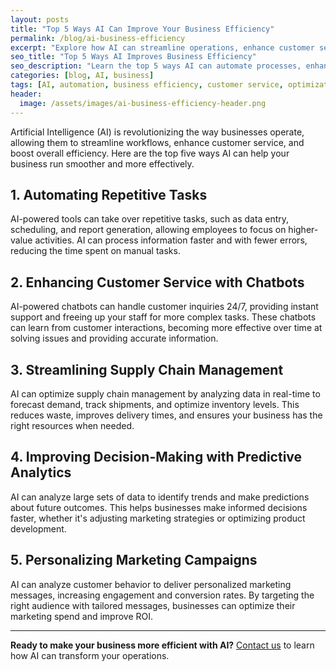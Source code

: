 ```yaml
---
layout: posts
title: "Top 5 Ways AI Can Improve Your Business Efficiency"
permalink: /blog/ai-business-efficiency
excerpt: "Explore how AI can streamline operations, enhance customer service, and optimize workflows to boost your business efficiency."
seo_title: "Top 5 Ways AI Improves Business Efficiency"
seo_description: "Learn the top 5 ways AI can automate processes, enhance customer service, and optimize workflows to make your business more efficient."
categories: [blog, AI, business]
tags: [AI, automation, business efficiency, customer service, optimization]
header:
  image: /assets/images/ai-business-efficiency-header.png
---
```


Artificial Intelligence (AI) is revolutionizing the way businesses operate, allowing them to streamline workflows, enhance customer service, and boost overall efficiency. Here are the top five ways AI can help your business run smoother and more effectively.

## 1. Automating Repetitive Tasks

AI-powered tools can take over repetitive tasks, such as data entry, scheduling, and report generation, allowing employees to focus on higher-value activities. AI can process information faster and with fewer errors, reducing the time spent on manual tasks.

## 2. Enhancing Customer Service with Chatbots

AI-powered chatbots can handle customer inquiries 24/7, providing instant support and freeing up your staff for more complex tasks. These chatbots can learn from customer interactions, becoming more effective over time at solving issues and providing accurate information.

## 3. Streamlining Supply Chain Management

AI can optimize supply chain management by analyzing data in real-time to forecast demand, track shipments, and optimize inventory levels. This reduces waste, improves delivery times, and ensures your business has the right resources when needed.

## 4. Improving Decision-Making with Predictive Analytics

AI can analyze large sets of data to identify trends and make predictions about future outcomes. This helps businesses make informed decisions faster, whether it's adjusting marketing strategies or optimizing product development.

## 5. Personalizing Marketing Campaigns

AI can analyze customer behavior to deliver personalized marketing messages, increasing engagement and conversion rates. By targeting the right audience with tailored messages, businesses can optimize their marketing spend and improve ROI.

---

**Ready to make your business more efficient with AI?** [Contact us](/contact) to learn how AI can transform your operations.
